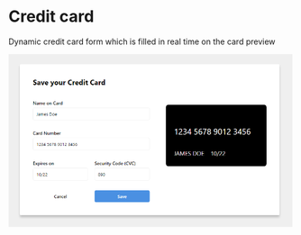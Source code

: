 # Credit card
Dynamic credit card form which is filled in real time on the card preview

![preview](https://github.com/o-louis/credit-card/blob/master/credit_card.png)